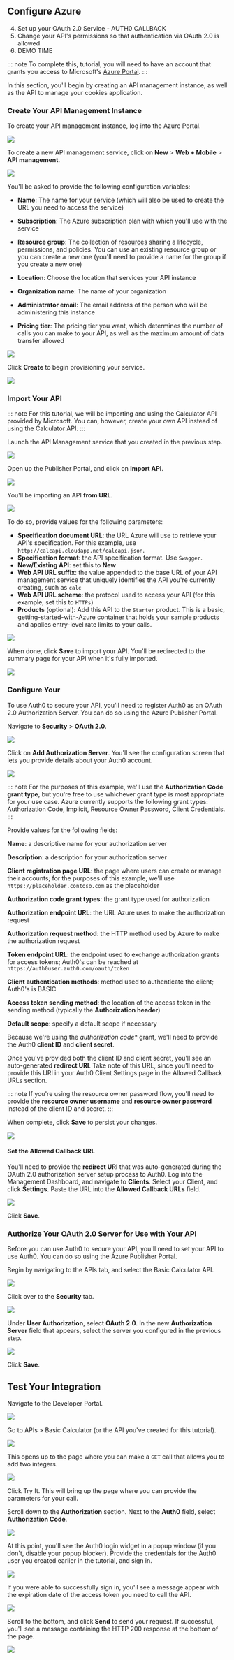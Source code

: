 
## Configure Azure

4. Set up your OAuth 2.0 Service - AUTH0 CALLBACK
5. Change your API's permissions so that authentication via OAuth 2.0 is allowed
6. DEMO TIME

::: note
To complete this, tutorial, you will need to have an account that grants you access to Microsoft's [Azure Portal](https://portal.azure.com).
:::

In this section, you'll begin by creating an API management instance, as well as the API to manage your cookies application.

### Create Your API Management Instance

To create your API management instance, log into the Azure Portal.

![](/media/articles/integrations/azure-api-mgmt/azure/azure-portal-home.png)

To create a new API management service, click on **New** > **Web + Mobile** > **API management**.

![](/media/articles/integrations/azure-api-mgmt/azure/azure-portal-api-management.png)

You'll be asked to provide the following configuration variables:

* **Name**: The name for your service (which will also be used to create the URL you need to access the service)

* **Subscription**: The Azure subscription plan with which you'll use with the service

* **Resource group**: The collection of [resources](https://docs.microsoft.com/en-us/azure/azure-resource-manager/resource-group-portal) sharing a lifecycle, permissions, and policies. You can use an existing resource group or you can create a new one (you'll need to provide a name for the group if you create a new one)

* **Location**: Choose the location that services your API instance

* **Organization name**: The name of your organization

* **Administrator email**: The email address of the person who will be administering this instance

* **Pricing tier**: The pricing tier you want, which determines the number of calls you can make to your API, as well as the maximum amount of data transfer allowed

![](/media/articles/integrations/azure-api-mgmt/azure/api-mgmt-service-config.png)

Click **Create** to begin provisioning your service.

![](/media/articles/integrations/azure-api-mgmt/azure/deployment-in-progress.png)

### Import Your API

::: note
For this tutorial, we will be importing and using the Calculator API provided by Microsoft. You can, however, create your own API instead of using the Calculator API.
:::

Launch the API Management service that you created in the previous step. 

![](/media/articles/integrations/azure-api-mgmt/azure/api-mgmt-service-home.png)

Open up the Publisher Portal, and click on **Import API**.

![](/media/articles/integrations/azure-api-mgmt/azure/publisher-portal.png)

You'll be importing an API **from URL**. 

![](/media/articles/integrations/azure-api-mgmt/azure/import-api.png)

To do so, provide values for the following parameters:

* **Specification document URL**: the URL Azure will use to retrieve your API's specification. For this example, use `http://calcapi.cloudapp.net/calcapi.json`.
* **Specification format**: the API specification format. Use `Swagger`.
* **New/Existing API**: set this to **New**
* **Web API URL suffix**: the value appended to the base URL of your API management service that uniquely identifies the API you're currently creating, such as `calc`
* **Web API URL scheme**: the protocol used to access your API (for this example, set this to `HTTPs`)
* **Products** (optional): Add this API to the `Starter` product. This is a basic, getting-started-with-Azure container that holds your sample products and applies entry-level rate limits to your calls.

![](/media/articles/integrations/azure-api-mgmt/azure/import-api-config.png)

When done, click **Save** to import your API. You'll be redirected to the summary page for your API when it's fully imported.

![](/media/articles/integrations/azure-api-mgmt/azure/basic-calc-api.png)

### Configure Your

To use Auth0 to secure your API, you'll need to register Auth0 as an OAuth 2.0 Authorization Server. You can do so using the Azure Publisher Portal.

Navigate to **Security** > **OAuth 2.0**.

![](/media/articles/integrations/azure-api-mgmt/azure/oauth2-servers.png)

Click on **Add Authorization Server**. You'll see the configuration screen that lets you provide details about your Auth0 account.

![](/media/articles/integrations/azure-api-mgmt/azure/new-oauth2-server-config.png)

::: note
For the purposes of this example, we'll use the **Authorization Code grant type**, but you're free to use whichever grant type is most appropriate for your use case. Azure currently supports the following grant types: Authorization Code, Implicit, Resource Owner Password, Client Credentials.
:::

Provide values for the following fields:

**Name**: a descriptive name for your authorization server

**Description**: a description for your authorization server

**Client registration page URL**: the page where users can create or manage their accounts; for the purposes of this example, we'll use `https://placeholder.contoso.com` as the placeholder

**Authorization code grant types**: the grant type used for authorization

**Authorization endpoint URL**: the URL Azure uses to make the authorization request

**Authorization request method**: the HTTP method used by Azure to make the authorization request

**Token endpoint URL**: the endpoint used to exchange authorization grants for access tokens; Auth0's can be reached at `https://auth0user.auth0.com/oauth/token`

**Client authentication methods**: method used to authenticate the client; Auth0's is BASIC

**Access token sending method**: the location of the access token in the sending method (typically the **Authorization header**)

**Default scope**: specify a default scope if necessary

Because we're using the *authorization code** grant, we'll need to provide the Auth0 **client ID** and **client secret**.

Once you've provided both the client ID and client secret, you'll see an auto-generated **redirect URI**. Take note of this URL, since you'll need to provide this URI in your Auth0 Client Settings page in the Allowed Callback URLs section.

::: note
If you're using the resource owner password flow, you'll need to provide the **resource owner username** and **resource owner password** instead of the client ID and secret.
:::

When complete, click **Save** to persist your changes.

![](/media/articles/integrations/azure-api-mgmt/azure/new-server-saved.png)

#### Set the Allowed Callback URL

You'll need to provide the **redirect URI** that was auto-generated during the OAuth 2.0 authorization server setup process to Auth0. Log into the Management Dashboard, and navigate to **Clients**. Select your Client, and click **Settings**. Paste the URL into the **Allowed Callback URLs** field.

![](/media/articles/integrations/azure-api-mgmt/azure/set-callback-url.png)

Click **Save**.

### Authorize Your OAuth 2.0 Server for Use with Your API

Before you can use Auth0 to secure your API, you'll need to set your API to use Auth0. You can do so using the Azure Publisher Portal.

Begin by navigating to the APIs tab, and select the Basic Calculator API.

![](/media/articles/integrations/azure-api-mgmt/azure/api-list.png)

Click over to the **Security** tab.

![](/media/articles/integrations/azure-api-mgmt/azure/security.png)

Under **User Authorization**, select **OAuth 2.0**. In the new **Authorization Server** field that appears, select the server you configured in the previous step.

![](/media/articles/integrations/azure-api-mgmt/azure/set-auth0-as-authserver.png)

Click **Save**.

## Test Your Integration

Navigate to the Developer Portal.

![](/media/articles/integrations/azure-api-mgmt/azure/developer-portal.png)

Go to APIs > Basic Calculator (or the API you've created for this tutorial). 

![](/media/articles/integrations/azure-api-mgmt/azure/dev-portal-apis.png)

This opens up to the page where you can make a `GET` call that allows you to add two integers.

![](/media/articles/integrations/azure-api-mgmt/azure/dev-portal-calculator.png)

Click Try It. This will bring up the page where you can provide the parameters for your call.

Scroll down to the **Authorization** section. Next to the **Auth0** field, select **Authorization Code**.

![](/media/articles/integrations/azure-api-mgmt/azure/dev-portal-try-it.png)

At this point, you'll see the Auth0 login widget in a popup window (if you don't, disable your popup blocker). Provide the credentials for the Auth0 user you created earlier in the tutorial, and sign in.

![](/media/articles/integrations/azure-api-mgmt/azure/dev-portal-auth.png)

If you were able to successfully sign in, you'll see a message appear with the expiration date of the access token you need to call the API.

![](/media/articles/integrations/azure-api-mgmt/azure/dev-portal-token.png)

Scroll to the bottom, and click **Send** to send your request. If successful, you'll see a message containing the HTTP 200 response at the bottom of the page.

![](/media/articles/integrations/azure-api-mgmt/azure/dev-portal-200-response.png)
